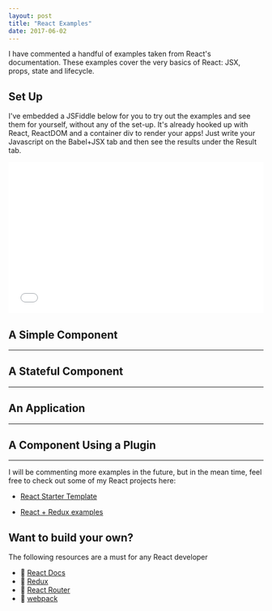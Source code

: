 ```yaml
---
layout: post
title: "React Examples"
date: 2017-06-02
---
```


I have commented a handful of examples taken from React's documentation. These examples cover the very basics of React: JSX, props, state and lifecycle.

## Set Up

I've embedded a JSFiddle below for you to try out the examples and see them for yourself, without any of the set-up. 
It's already hooked up with React, ReactDOM and a container div to render your apps! Just write your Javascript on the Babel+JSX tab and then see the results under the Result tab. 

<iframe width="100%" height="300" src="//jsfiddle.net/murielg/bsjfyap3/5/embedded/js,result/" allowfullscreen="allowfullscreen" frameborder="0"></iframe>

## A Simple Component

<script src="https://gist.github.com/murielg/b8ce1912a20c5518508be468beee8a58.js"></script>

---

## A Stateful Component

<script src="https://gist.github.com/murielg/af9c063ea3ea994f6368e2ee39b803bc.js"></script>

---

## An Application

<script src="https://gist.github.com/murielg/b37c7aae5cef26065b0379f5af3578a8.js"></script>

---

## A Component Using a Plugin

<script src="https://gist.github.com/murielg/47c33421602db2f9e0d8055787954139.js"></script>

---

I will be commenting more examples in the future, but in the mean time, feel free to check out some of my React projects here:

  - [React Starter Template](https://github.com/murielg/reactstarter)

  - [React + Redux examples](https://github.com/murielg/react-redux)


## Want to build your own? 

The following resources are a must for any React developer

- 🔗 [React Docs](https://facebook.github.io/react/)
- 🔗 [Redux](https://github.com/reactjs/redux)
- 🔗 [React Router](https://github.com/ReactTraining/react-router)
- 🔗 [webpack](http://webpack.github.io/)
